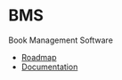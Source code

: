 # BMS

Book Management Software

- [Roadmap](https://github.com/ambagasdowa/BMS/tree/main/Roadmap)
- [Documentation](https://ambagasdowa.github.io/BMS)
